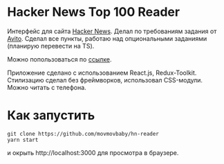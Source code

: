 # Hacker News Top 100 Reader

Интерфейс для сайта [Hacker News](https://news.ycombinator.com/). Делал по требованиям задания от [Avito](https://github.com/avito-tech/internship_frontend_2022). Сделал все пункты, работаю над опциональными заданиями (планирую перевести на TS).

Можно попользоваться по [ссылке](https://hacker-news-reader2023.vercel.app/).

Приложение сделано с использованием React.js, Redux-Toolkit. Стилизацию сделал без фреймворков, использовал CSS-модули. Можно читать с телефона.

# Как запустить

```
git clone https://github.com/movmovbaby/hn-reader
yarn start
```

и окрыть http://localhost:3000 для просмотра в браузере.
